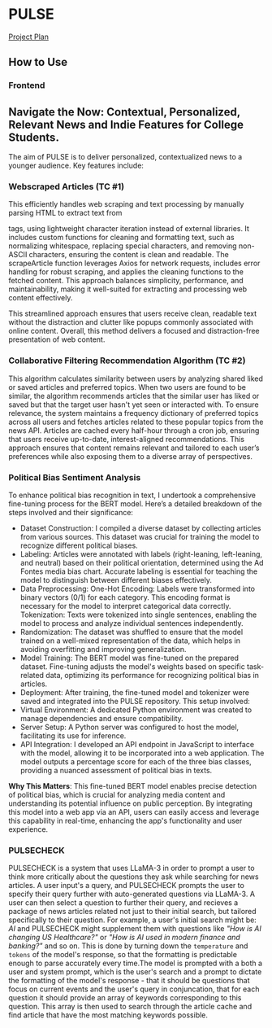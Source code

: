# PULSE
[Project Plan](https://docs.google.com/document/d/1U9uEtUsyl6Beo5HP-gf2QxNXOfDI54W2FzqRf2XchrI/edit#heading=h.hzjrfh6fsp6b)

## How to Use
### Frontend
## Navigate the Now: Contextual, Personalized, Relevant News and Indie Features for College Students.
The aim of PULSE is to deliver personalized, contextualized news to a younger audience. Key features include: 

### Webscraped Articles (TC #1)
This efficiently handles web scraping and text processing by manually parsing HTML to extract text from <p> tags, using lightweight character iteration instead of external libraries. It includes custom functions for cleaning and formatting text, such as normalizing whitespace, replacing special characters, and removing non-ASCII characters, ensuring the content is clean and readable. The scrapeArticle function leverages Axios for network requests, includes error handling for robust scraping, and applies the cleaning functions to the fetched content. This approach balances simplicity, performance, and maintainability, making it well-suited for extracting and processing web content effectively. 

This streamlined approach ensures that users receive clean, readable text without the distraction and clutter like popups commonly associated with online content. Overall, this method delivers a focused and distraction-free presentation of web content.



### Collaborative Filtering Recommendation Algorithm (TC #2)
This algorithm calculates similarity between users by analyzing shared liked or saved articles and preferred topics. When two users are found to be similar, the algorithm recommends articles that the similar user has liked or saved but that the target user hasn't yet seen or interacted with. To ensure relevance, the system maintains a frequency dictionary of preferred topics across all users and fetches articles related to these popular topics from the news API. Articles are cached every half-hour through a cron job, ensuring that users receive up-to-date, interest-aligned recommendations. This approach ensures that content remains relevant and tailored to each user’s preferences while also exposing them to a diverse array of perspectives. 

### Political Bias Sentiment Analysis
To enhance political bias recognition in text, I undertook a comprehensive fine-tuning process for the BERT model. Here’s a detailed breakdown of the steps involved and their significance:

- Dataset Construction: I compiled a diverse dataset by collecting articles from various sources. This dataset was crucial for training the model to recognize different political biases.
- Labeling: Articles were annotated with labels (right-leaning, left-leaning, and neutral) based on their political orientation, determined using the Ad Fontes media bias chart. Accurate labeling is essential for teaching the model to distinguish between different biases effectively.
- Data Preprocessing: One-Hot Encoding: Labels were transformed into binary vectors (0/1) for each category. This encoding format is necessary for the model to interpret categorical data correctly. Tokenization: Texts were tokenized into single sentences, enabling the model to process and analyze individual sentences independently. 
- Randomization: The dataset was shuffled to ensure that the model trained on a well-mixed representation of the data, which helps in avoiding overfitting and improving generalization.
- Model Training: The BERT model was fine-tuned on the prepared dataset. Fine-tuning adjusts the model's weights based on specific task-related data, optimizing its performance for recognizing political bias in articles.
- Deployment: After training, the fine-tuned model and tokenizer were saved and integrated into the PULSE repository. This setup involved:
- Virtual Environment: A dedicated Python environment was created to manage dependencies and ensure compatibility.
- Server Setup: A Python server was configured to host the model, facilitating its use for inference.
- API Integration: I developed an API endpoint in JavaScript to interface with the model, allowing it to be incorporated into a web application. The model outputs a percentage score for each of the three bias classes, providing a nuanced assessment of political bias in texts.

**Why This Matters**: This fine-tuned BERT model enables precise detection of political bias, which is crucial for analyzing media content and understanding its potential influence on public perception. By integrating this model into a web app via an API, users can easily access and leverage this capability in real-time, enhancing the app's functionality and user experience.


### PULSECHECK
 PULSECHECK is a system that uses LLaMA-3 in order to prompt a user to think more critically about the questions they ask while searching for news articles. A user input's a query, and PULSECHECK prompts the user to specify their query further with auto-generated questions via LLaMA-3. A user can then select a question to further their query, and recieves a package of news articles related not just to their initial search, but tailored specifically to their question. For example, a user's initial search might be: *AI* and PULSECHECK might supplement them with questions like *"How is AI changing US Healthcare?"* or  *"How is AI used in modern finance and banking?"* and so on. 
 This is done by turning down the ```temperature``` and ```tokens``` of the model's response, so that the formatting is predictable enough to parse accurately every time.The model is prompted with a both a user and system prompt, which is the user's search and a prompt to dictate the formatting of the model's response - that it should be questions that focus on current events and the user's query in conjuncation, that for each question it should provide an array of keywords corresponding to this question. This array is then used to search through the article cache and find article that have the most matching keywords possible. 
